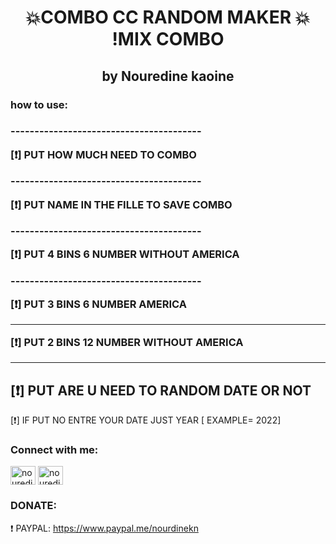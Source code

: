 
<h1 align="center"> 💥COMBO CC RANDOM MAKER 💥 !MIX COMBO </h1>
<h2 align="center"> by Nouredine kaoine</h2>



<h3 >
how to use:
<h3>

-------------‐--------‐-----------------

[❗️] PUT HOW MUCH NEED TO COMBO

-------------‐--------‐-----------------

[❗️] PUT NAME IN THE FILLE TO SAVE COMBO

-------------‐--------‐-----------------

[❗️] PUT  4 BINS 6 NUMBER  WITHOUT  AMERICA 

-------------‐--------‐-----------------

[❗️] PUT  3 BINS 6 NUMBER   AMERICA

------------------------------------------

[❗️] PUT  2 BINS 12 NUMBER  WITHOUT  AMERICA

-------------------------------

[❗️] PUT  ARE U NEED TO RANDOM DATE  OR NOT
--------------------------------

[❗️] IF PUT NO  ENTRE YOUR DATE
JUST  YEAR [ EXAMPLE= 2022]







  
<h3 align="left">Connect with me:</h3>
<p align="left">
<a href="https://instagram.com/nouredinekn" target="blank"><img align="center" src="https://raw.githubusercontent.com/rahuldkjain/github-profile-readme-generator/master/src/images/icons/Social/instagram.svg" alt="nouredinekn" height="30" width="40" /></a>
 <a href="https://t.me/n2k4n" target="blank"><img align="center" src="https://upload.wikimedia.org/wikipedia/commons/8/83/Telegram_2019_Logo.svg" alt="nouredinekn" height="30" width="40" /></a>
</p>
  <h3> DONATE: </h3>

❗️ PAYPAL:
https://www.paypal.me/nourdinekn


